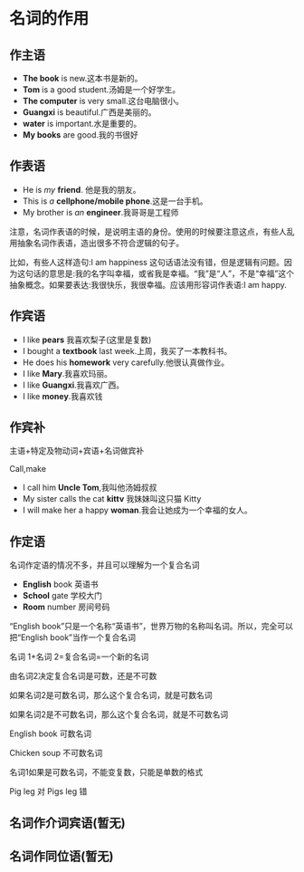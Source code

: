# 名词的作用

## 作主语

- **The book** is new.这本书是新的。
- **Tom** is a good student.汤姆是一个好学生。
- **The computer** is very small.这台电脑很小。
- **Guangxi** is beautiful.广西是美丽的。
- **water** is important.水是重要的。
- **My books** are good.我的书很好


## 作表语

- He is *my* **friend**. 他是我的朋友。
- This is *a* **cellphone/mobile phone**.这是一台手机。
- My brother is *an* **engineer**.我哥哥是工程师

注意，名词作表语的时候，是说明主语的身份。使用的时候要注意这点，有些人乱用抽象名词作表语，造出很多不符合逻辑的句子。

比如，有些人这样造句:I am happiness 这句话语法没有错，但是逻辑有问题。因为这句话的意思是:我的名字叫幸福，或省我是幸褔。“我”是“人”，不是“幸福”这个抽象概念。如果要表达:我很快乐，我很幸福。应该用形容词作表语:I am happy.

## 作宾语

- I like **pears** 我喜欢梨子(这里是复数)
- I bought a **textbook** last week.上周，我买了一本教科书。
- He does his **homework** very carefully.他很认真做作业。
- I like **Mary**.我喜欢玛丽。
- I like **Guangxi**.我喜欢广西。
- I like **money**.我喜欢钱


## 作宾补

主语+特定及物动词+宾语+名词做宾补

Call,make

- I call him **Uncle Tom**,我叫他汤姆叔叔
- My sister calls the cat **kittv** 我妹妹叫这只猫 Kitty
- I will make her a happy **woman**.我会让她成为一个幸福的女人。

## 作定语

名词作定语的情况不多，并且可以理解为一个复合名词

- **English** book 英语书
- **School** gate 学校大门
- **Room** number 房间号码

“English book”只是一个名称“英语书”，世界万物的名称叫名词。所以，完全可以把“English book”当作一个复合名词

名词 1+名词 2=复合名词=一个新的名词

由名词2决定复合名词是可数，还是不可数

如果名词2是可数名词，那么这个复合名词，就是可数名词

如果名词2是不可数名词，那么这个复合名词，就是不可数名词

English book 可数名词

Chicken soup 不可数名词

名词1如果是可数名词，不能变复数，只能是单数的格式

Pig leg 对
Pigs leg 错

## 名词作介词宾语(暂无)

## 名词作同位语(暂无)




